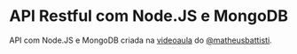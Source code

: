 # API Restful com Node.JS e MongoDB

API com Node.JS e MongoDB criada na [videoaula](https://www.youtube.com/watch?v=K5QaTfE5ylk) do [@matheusbattisti](https://github.com/matheusbattisti).
